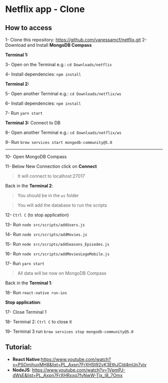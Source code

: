 # Netflix app - Clone

## How to access

1- Clone this repository: https://github.com/vanessamcf/netflix.git
2- Download and Install **MongoDB Compass**

**Terminal 1:**

3- Open on the Terminal e.g.: `cd Downloads/netflix`

4- Install dependencies: `npm install`


**Terminal 2:**

5- Open another Terminal e.g.: `cd Downloads/netflix/ws`

6- Install dependencies: `npm install`

7- Run `yarn start`

**Terminal 3:** Connect to DB

8- Open another Terminal e.g.: `cd Downloads/netflix/ws`

9- Run `brew services start mongodb-community@5.0`

-----------------------------------------------------

10- Open MongoDB Compass 

11- Below New Connection click on **Connect**

> It will connect to localhost:27017

Back in the **Terminal 2**:

> You should be in the `ws` folder

> You will add the database to run the scripts

12- `Ctrl C` (to stop application)

13- Run `node src/scripts/addUsers.js`

14- Run `node src/scripts/addMovies.js`

15- Run `node src/scripts/addSeasons_Episodes.js`

16- Run `node src/scripts/addMoviesLogoMobile.js`

17- Run `yarn start`

> All data will be now on MongoDB Compass


Back in the **Terminal 1**:

18- Run `react-native run-ios`


**Stop application**:

17- Close Terminal 1

18- Terminal 2: `Ctrl C` to close it

19- Terminal 3 run `brew services stop mongodb-community@5.0`


## Tutorial:

- **React Native**:https://www.youtube.com/watch?v=PSOmihuvMH8&list=PL_Axpn7FrXHSt92vK3EthJCId4mUn7viv
- **NodeJS**: https://www.youtube.com/watch?v=1VpmPJ-dWsE&list=PL_Axpn7FrXHRxxq7fvNwW-Tjx_I8_7Omx